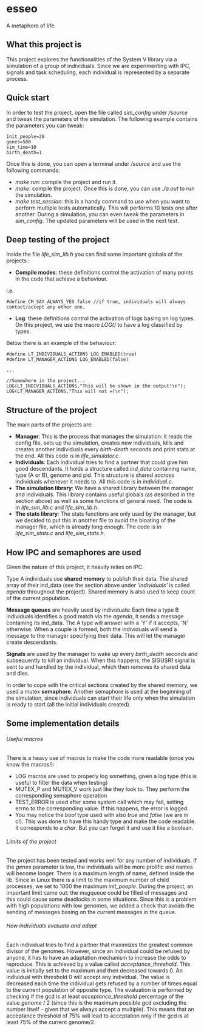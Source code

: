 # esseo
A metaphore of life.

## What this project is

This project explores the functionalities of the System V library via a simulation of a group of individuals. Since we are experimenting with IPC, signals and task scheduling, each individual is represented by a separate process.

## Quick start

In order to test the project, open the file called *sim_config* under */source* and tweak the parameters of the simulation. 
The following example contains the parameters you can tweak:

```
init_people=20
genes=500
sim_time=10
birth_death=1
```
 
Once this is done, you can open a terminal under */source* and use the following commands:

* *make run*: compile the project and run it.
* *make*: compile the project. Once this is done, you can use *./a.out* to run the simulation.
* *make test_session*: this is a handy command to use when you want to perform multiple tests automatically. This will performs 10 tests one after another. During a simulation, you can even tweak the parameters in *sim_config*. The updated parameters will be used in the next test.

## Deep testing of the project

Inside the file *life_sim_lib.h* you can find some important globals of the projects :

* **Compile modes**: these definitions control the activation of many points in the code that achieve a behaviour.

i.e.
```
#define CM_SAY_ALWAYS_YES false //if true, individuals will always contact/accept any other one. 
```

* **Log**: these definitions control the activation of logs basing on log types.
On this project, we use the macro *LOG()* to have a log classified by types.

Below there is an example of the behaviour:
```
#define LT_INDIVIDUALS_ACTIONS LOG_ENABLED(true)
#define LT_MANAGER_ACTIONS LOG_ENABLED(false)

...

//Somewhere in the project...
LOG(LT_INDIVIDUALS_ACTIONS,"This will be shown in the output!\n");
LOG(LT_MANAGER_ACTIONS,"This will not =(\n");

```

## Structure of the project

The main parts of the projects are:

* **Manager**: This is the process that manages the simulation: it reads the config file, sets up the simulation, creates new individuals, kills and creates another individuals every *birth-death* seconds and print stats at the end. All this code is in *life_simulator.c*.
* **Individuals**: Each individual tries to find a partner that could give him good descendants. It holds a structure called *ind_data* containing name, type (A or B), genome and pid. This structure is shared accross individuals whenever it needs to. All this code is in *individual.c*.
* **The simulation library**: We have a shared library between the manager and individuals. This library contains useful globals (as described in the section above) as well as some functions of general need. The code is in *life_sim_lib.c* and *life_sim_lib.h*.
* **The stats library**: The stats functions are only used by the manager, but we decided to put this in another file to avoid the bloating of the manager file, which is already long enough. The code is in *life_sim_stats.c* and *life_sim_stats.h*.

## How IPC and semaphores are used

Given the nature of this project, it heavily relies on IPC.

Type A individuals use **shared memory** to publish their data. The shared array of their ind_data (see the section above under *'individuals'* is called *agenda* throughout the project). Shared memory is also used to keep count of the current population.

**Message queues** are heavily used by individuals: Each time a type B individuals identifies a good match via the *agenda*, it sends a message containing its ind_data. The A type will answer with a 'Y' if it accepts, 'N' otherwise. When a couple is formed, both the individuals will send a message to the manager specifying their data. This will let the manager create descendants.

**Signals** are used by the manager to wake up every *birth_death* seconds and subsequently to kill an individual. When this happens, the SIGUSR1 signal is sent to and handled by the individual, which then removes its shared data and dies.

In order to cope with the critical sections created by the shared memory, we used a mutex **semaphore**. Another semaphore is used at the beginning of the simulation, since individuals can start their life only when the simulation is ready to start (all the initial individuals created).

## Some implementation details

###### Useful macros
There is a heavy use of macros to make the code more readable (once you know the macros!):
* LOG macros are used to properly log something, given a log type (this is useful to filter the data when testing)
* MUTEX_P and MUTEX_V work just like they look to. They perform the corresponding semaphore operation
* TEST_ERROR is used after some system call which may fail, setting errno to the corresponding value. If this happens, the error is logged.
* You may notice the *bool* type used with also *true* and *false* (we are in c!). This was done to have this handy type and make the code readable. It corresponds to a *char*. But you can forget it and use it like a boolean.

###### Limits of the project
The project has been tested and works well for any number of individuals. If the *genes* parameter is low, the individuals will be more prolific and names will become longer. There is a maximum length of name, defined inside the lib. Since in Linux there is a limit to the maximum number of child processes, we set to 1000 the maximum *init_people*.
During the project, an important limit came out: the msgqueue could be filled of messages and this could cause some deadlocks in some situations. Since this is a problem with high populations with low genomes, we added a check that avoids the sending of messages basing on the current messages in the queue.

###### How individuals evaluate and adapt
Each individual tries to find a partner that maximizes the greatest common divisor of the genomes. However, since an individual could be refused by anyone, it has to have an adaptation mechanism to increase the odds to reproduce. This is achieved by a value called *acceptance_threshold*. This value is initially set to the maximum and then decreased towards 0. An individual with threshold 0 will accept any individual. The value is decreased each time the individual gets refused by a number of times equal to the current population of opposite type.
The evaluation is performed by checking if the gcd is at least *acceptance_threshold* percentage of the value *genome* / 2 (since this is the maximum possible gcd excluding the number itself - given that we always accept a multiple). This means that an acceptance threshold of 75% will lead to acceptation only if the gcd is at least 75% of the current genome/2.